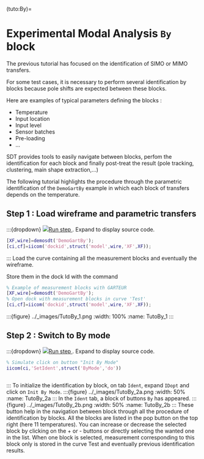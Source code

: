 (tuto:By)=
# Experimental Modal Analysis `By` block
The previous tutorial [](tutoEMA) has focused on the identification of 
 SIMO or MIMO transfers. 
 
 For some test cases, it is necessary to perform several identification by
 blocks because pole shifts are expected between these blocks.
 
 Here are examples of typical parameters defining the blocks :
 - Temperature
 - Input location
 - Input level
 - Sensor batches
 - Pre-loading
 - ...
 
 SDT provides tools to easily navigate between blocks, perfom the 
 identification for each block and finally post-treat the result 
 (pole tracking, clustering, main shape extraction,...)
 
 The following tutorial highlights the procedure through the parametric 
 identification of the `DemoGartBy` example in which each block of 
 transfers depends on the temperature.
## Step 1 : Load wireframe and parametric transfers

:::{dropdown} <a href="matlab:gartid('tutoBy-s1;')"><img src="../_images/run16.png" >Run step </a>. Expand to display source code.
```matlab
[XF,wire]=demosdt('DemoGartBy');
[ci,cf]=iicom('dockid',struct('model',wire,'XF',XF));

```
:::
Load the curve containing all the measurement blocks and eventually the 
 wireframe. 

 Store them in the dock Id with the command
 ```matlab
 % Example of measurement blocks with GARTEUR
 [XF,wire]=demosdt('DemoGartBy'); 
 % Open dock with measurement blocks in curve 'Test'
 [ci,cf]=iicom('dockid',struct('model',wire,'XF',XF)); 
 ```
:::{figure} ../_images/TutoBy_1.png
:width: 100%
:name: TutoBy_1
:::
## Step 2 : Switch to By mode

:::{dropdown} <a href="matlab:gartid('tutoBy-s2;')"><img src="../_images/run16.png" >Run step </a>. Expand to display source code.
```matlab
% Simulate click on button "Init By Mode"
iicom(ci,'SetIdent',struct('ByMode','do'))



```
:::
To initialize the identification by block, on tab `Ident`, expand 
 `IDopt` and click on `Init By Mode`.
:::{figure} ../_images/TutoBy_2a.png
:width: 50%
:name: TutoBy_2a
:::
In the `Ident` tab, a block of buttons `By` has appeared.
:::{figure} ../_images/TutoBy_2b.png
:width: 50%
:name: TutoBy_2b
:::
These button help in the navigation between block through all the 
 procedure of identification by blocks. All the blocks are listed in the
 pop button on the top right (here 11 temperatures). You can increase or 
 decrease the selected block by clicking on the + or - buttons or directly 
 selecting the wanted one in the list. When one block is selected, 
 measurement corresponding to this block only is stored in the curve Test 
 and eventually previous identification results.